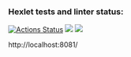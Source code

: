### Hexlet tests and linter status:
[![Actions Status](https://github.com/Egorpuzik/frontend-project-11/actions/workflows/hexlet-check.yml/badge.svg)](https://github.com/Egorpuzik/frontend-project-11/actions)
<a href="https://codeclimate.com/github/Egorpuzik/frontend-project-11/maintainability"><img src="https://api.codeclimate.com/v1/badges/73b53058aaaaaa9ca08e/maintainability" /></a>
<a href="https://codeclimate.com/github/Egorpuzik/frontend-project-11/test_coverage"><img src="https://api.codeclimate.com/v1/badges/73b53058aaaaaa9ca08e/test_coverage" /></a>

http://localhost:8081/